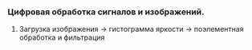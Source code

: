 ### Цифровая обработка сигналов и изображений. 
1. Загрузка изображения -> гистограмма яркости -> поэлементная обработка и фильтрация